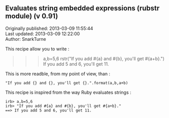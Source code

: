 ## Evaluates string embedded expressions (rubstr module) (v 0.91)  
Originally published: 2013-03-09 11:55:44  
Last updated: 2013-03-09 12:22:00  
Author: SnarkTurne   
  
This recipe allow you to write :

>>> a,b=5,6
>>> rstr("If you add #{a} and #{b}, you'll get #{a+b}.")
If you add 5 and 6, you'll get 11.

This is more readble, from my point of view, than :

    "If you add {} and {}, you'll get {}.".format(a,b,a+b)

This recipe is inspired from the way Ruby evaluates strings :

    irb> a,b=5,6
    irb> "If you add #{a} and #{b}, you'll get #{a+b}."
    ==> If you add 5 and 6, you'll get 11. 